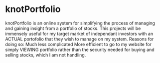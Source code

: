 knotPortfolio
=============
knotPortfolio is an online system for simplifying the process of managing and
gaining insight from a portfolio of stocks. This projects will be immensely useful for my target market
of independant investors with an ACTUAL portofolio that they wish to manage on my system.
Reasons for doing so: Much less complicated
                      More efficient to go to my website for simply VIEWING  portfolio rather than 
                      the security needed for buying and selling stocks, which I am not handling.
